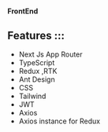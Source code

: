 #### FrontEnd 

## Features :::

- Next Js App Router
- TypeScript 
- Redux ,RTK
- Ant Design
- CSS 
- Tailwind
- JWT
- Axios 
- Axios instance for Redux 






